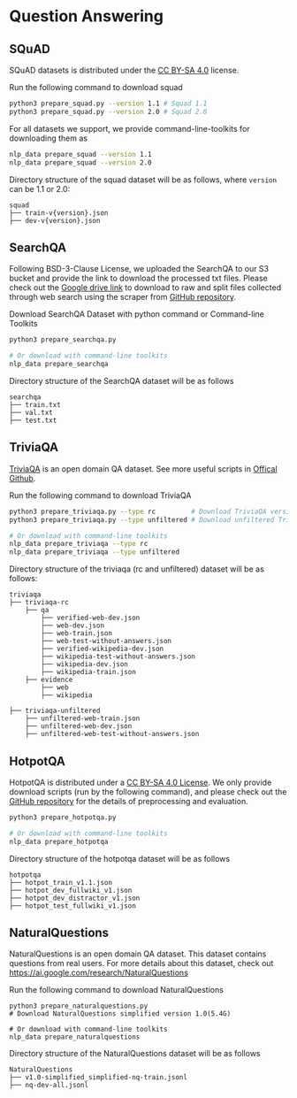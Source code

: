 # Question Answering


## SQuAD
SQuAD datasets is distributed under the [CC BY-SA 4.0](http://creativecommons.org/licenses/by-sa/4.0/legalcode) license.

Run the following command to download squad

```bash
python3 prepare_squad.py --version 1.1 # Squad 1.1
python3 prepare_squad.py --version 2.0 # Squad 2.0
```

For all datasets we support, we provide command-line-toolkits for downloading them as

```bash
nlp_data prepare_squad --version 1.1
nlp_data prepare_squad --version 2.0
```

Directory structure of the squad dataset will be as follows, where `version` can be 1.1 or 2.0:
```
squad
├── train-v{version}.json
├── dev-v{version}.json
```

## SearchQA
Following BSD-3-Clause License, we uploaded the SearchQA to our S3 bucket and provide the link to 
download the processed txt files. Please check out the [Google drive link](https://drive.google.com/drive/u/0/folders/1kBkQGooNyG0h8waaOJpgdGtOnlb1S649) 
to download to raw and split files collected through web search using the scraper 
from [GitHub repository](https://github.com/nyu-dl/dl4ir-searchQA).

Download SearchQA Dataset with python command or Command-line Toolkits

```bash
python3 prepare_searchqa.py

# Or download with command-line toolkits
nlp_data prepare_searchqa
```

Directory structure of the SearchQA dataset will be as follows
```
searchqa
├── train.txt
├── val.txt
├── test.txt
```

## TriviaQA
[TriviaQA](https://nlp.cs.washington.edu/triviaqa/) is an open domain QA dataset. 
See more useful scripts in [Offical Github](https://github.com/mandarjoshi90/triviaqa).

Run the following command to download TriviaQA

```bash
python3 prepare_triviaqa.py --type rc         # Download TriviaQA version 1.0 for RC (2.5G)
python3 prepare_triviaqa.py --type unfiltered # Download unfiltered TriviaQA version 1.0 (604M)

# Or download with command-line toolkits
nlp_data prepare_triviaqa --type rc
nlp_data prepare_triviaqa --type unfiltered
```

Directory structure of the triviaqa (rc and unfiltered) dataset will be as follows:
```
triviaqa
├── triviaqa-rc
    ├── qa
        ├── verified-web-dev.json        
        ├── web-dev.json                   
        ├── web-train.json     
        ├── web-test-without-answers.json
        ├── verified-wikipedia-dev.json
        ├── wikipedia-test-without-answers.json
        ├── wikipedia-dev.json  
        ├── wikipedia-train.json
    ├── evidence
        ├── web
        ├── wikipedia

├── triviaqa-unfiltered
    ├── unfiltered-web-train.json
    ├── unfiltered-web-dev.json
    ├── unfiltered-web-test-without-answers.json
```

## HotpotQA
HotpotQA is distributed under a [CC BY-SA 4.0 License](https://creativecommons.org/licenses/by-sa/4.0/). We only provide download scripts (run by the following command), and please check out the [GitHub repository](https://github.com/hotpotqa/hotpot) for the details of preprocessing and evaluation.

```bash
python3 prepare_hotpotqa.py

# Or download with command-line toolkits
nlp_data prepare_hotpotqa
```

Directory structure of the hotpotqa dataset will be as follows
```
hotpotqa
├── hotpot_train_v1.1.json
├── hotpot_dev_fullwiki_v1.json
├── hotpot_dev_distractor_v1.json
├── hotpot_test_fullwiki_v1.json
```

## NaturalQuestions

NaturalQuestions is an open domain QA dataset. This dataset contains questions from real users. For more details about this dataset, check out https://ai.google.com/research/NaturalQuestions

Run the following command to download NaturalQuestions

```
python3 prepare_naturalquestions.py
# Download NaturalQuestions simplified version 1.0(5.4G)

# Or download with command-line toolkits
nlp_data prepare_naturalquestions
```
Directory structure of the NaturalQuestions dataset will be as follows

```
NaturalQuestions
├── v1.0-simplified_simplified-nq-train.jsonl
├── nq-dev-all.jsonl
```

